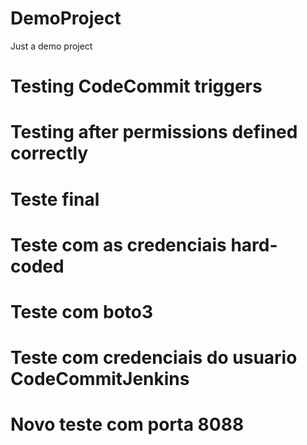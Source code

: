 # DemoProject
Just a demo project

# Testing CodeCommit triggers
# Testing after permissions defined correctly

# Teste final
# Teste com as credenciais hard-coded

# Teste com boto3
# Teste com credenciais do usuario CodeCommitJenkins

# Novo teste com porta 8088

